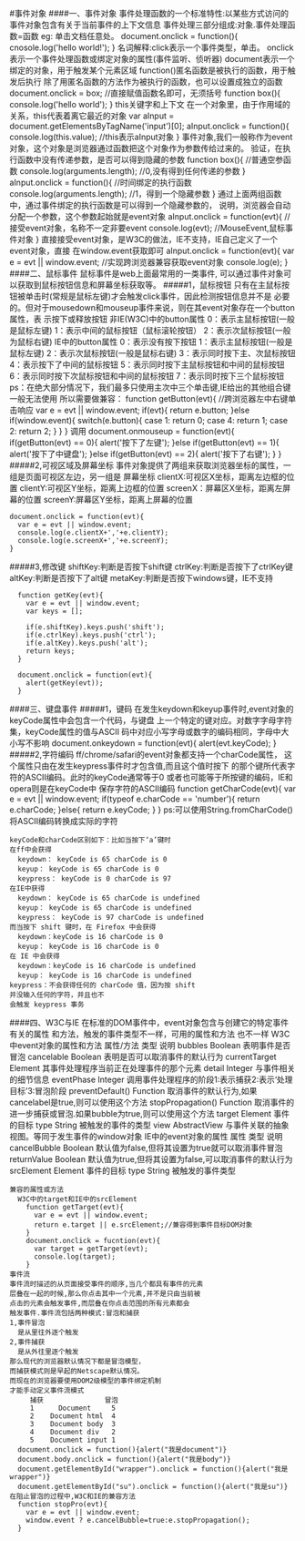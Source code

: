 #事件对象
####一、事件对象
    事件处理函数的一个标准特性:以某些方式访问的事件对象包含有关于当前事件的上下文信息
    事件处理三部分组成:对象.事件处理函数=函数
      eg:
        单击文档任意处。
        document.onclick = function(){
          cnosole.log('hello world!');
        }
    名词解释:click表示一个事件类型，单击。
    onclick表示一个事件处理函数或绑定对象的属性(事件监听、侦听器)
    document表示一个绑定的对象，用于触发某个元素区域
    function()匿名函数是被执行的函数，用于触发后执行
      除了用匿名函数的方法作为被执行的函数，也可以设置成独立的函数
      document.onclick = box;  //直接赋值函数名即可，无须括号
      function box(){
        console.log('hello world');
      }
    this关键字和上下文
      在一个对象里，由于作用域的关系，this代表着离它最近的对象
        var aInput = document.getElementsByTagName('input')[0];
        aInput.onclick = function(){
          console.log(this.value);  //this表示aInput对象
        }
    事件对象,我们一般称作为event对象，这个对象是浏览器通过函数把这个对象作为参数传给过来的。
      验证，在执行函数中没有传递参数，是否可以得到隐藏的参数
        function box(){                  //普通空参函数
          console.log(arguments.length); //0,没有得到任何传递的参数
        }
        aInput.onclick = function(){    //时间绑定的执行函数
          console.log(arguments.length);  //1，得到一个隐藏参数
        }
      通过上面两组函数中，通过事件绑定的执行函数是可以得到一个隐藏参数的，
      说明，浏览器会自动分配一个参数，这个参数起始就是event对象
        aInput.onclick = function(evt){  //接受event对象，名称不一定非要event
          console.log(evt);   //MouseEvent,鼠标事件对象
        }
      直接接受event对象，是W3C的做法，IE不支持，IE自己定义了一个event对象，直接
      在window.event获取即可
        aInput.onclick = function(evt){
          var e = evt || window.event;    //实现跨浏览器兼容获取event对象
          console.log(e);
        }
####二、鼠标事件
    鼠标事件是web上面最常用的一类事件,
    可以通过事件对象可以获取到鼠标按钮信息和屏幕坐标获取等。
#####1，鼠标按钮
    只有在主鼠标按钮被单击时(常规是鼠标左键)才会触发click事件，因此检测按钮信息并不是
    必要的。但对于mousedown和mouseup事件来说，则在其event对象存在一个button属性，表
    示按下或释放按钮
    非IE(W3C)中的button属性
      0：表示主鼠标按钮(一般是鼠标左键)
      1：表示中间的鼠标按钮（鼠标滚轮按钮）
      2：表示次鼠标按钮(一般为鼠标右键)
    IE中的button属性
      0：表示没有按下按钮
      1：表示主鼠标按钮(一般是鼠标左键)
      2：表示次鼠标按钮(一般是鼠标右键)
      3：表示同时按下主、次鼠标按钮
      4：表示按下了中间的鼠标按钮
      5：表示同时按下主鼠标按钮和中间的鼠标按钮
      6：表示同时按下次鼠标按钮和中间的鼠标按钮
      7：表示同时按下三个鼠标按钮
    ps：在绝大部分情况下，我们最多只使用主次中三个单击键,IE给出的其他组合键一般无法使用
    所以需要做兼容：
      function getButton(evt){      //跨浏览器左中右键单击响应
        var e = evt || window.event;
        if(evt){
          return e.button;
        }else if(window.event){
          switch(e.button){
            case 1:
              return 0;
            case 4:
              return 1;
            case 2:
              return 2;
          }
        }
      }
    调用
      document.onmouseup = function(evt){
        if(getButton(evt) == 0){
          alert('按下了左键');
        }else if(getButton(evt) == 1){
          alert('按下了中键盘');
        }else if(getButton(evt) == 2){
          alert('按下了右键');
        }
      }
#####2,可视区域及屏幕坐标
    事件对象提供了两组来获取浏览器坐标的属性，一组是页面可视区左边，另一组是
    屏幕坐标
    clientX:可视区X坐标，距离左边框的位置
    clientY:可视区Y坐标，距离上边框的位置
    screenX：屏幕区X坐标，距离左屏幕的位置
    screenY:屏幕区Y坐标，距离上屏幕的位置

    document.onclick = function(evt){
      var e = evt || window.event;
      console.log(e.clientX+','+e.clientY);
      console.log(e.screenX+','+e.screenY);
    }
#####3,修改键
    shiftKey:判断是否按下shift键
    ctrlKey:判断是否按下了ctrlKey键
    altKey:判断是否按下了alt键
    metaKey:判断是否按下windows键，IE不支持

      function getKey(evt){
        var e = evt || window.event;
        var keys = [];

        if(e.shiftKey).keys.push('shift');
        if(e.ctrlKey).keys.push('ctrl');
        if(e.altKey).keys.push('alt');
        return keys;
      }

      document.onclick = function(evt){
        alert(getKey(evt));
      }
####三、键盘事件
#####1，键码
    在发生keydown和keyup事件时,event对象的keyCode属性中会包含一个代码，与键盘
    上一个特定的键对应。对数字字母字符集，keyCode属性的值与ASCII
    码中对应小写字母或数字的编码相同，字母中大小写不影响
      document.onkeydown = function(evt){
        alert(evt.keyCode);
      }
#####2,字符编码
    ff/chrome/safari的event对象都支持一个charCode属性，
    这个属性只由在发生keypress事件时才包含值,而且这个值时按下
    的那个键所代表字符的ASCII编码。此时的keyCode通常等于0
    或者也可能等于所按键的编码，IE和opera则是在keyCode中
    保存字符的ASCII编码
      function getCharCode(evt){
        var e = evt || window.event;
        if(typeof e.charCode == 'number'){
          return e.charCode;
        }else{
          return e.keyCode;
        }
      }
    ps:可以使用String.fromCharCode()将ASCII编码转换成实际的字符

    keyCode和charCode区别如下：比如当按下‘a’键时
    在ff中会获得
      keydown： keyCode is 65 charCode is 0
      keyup： keyCode is 65 charCode is 0
      keypress： keyCode is 0 charCode is 97
    在IE中获得
      keydown： keyCode is 65 charCode is undefined
      keyup： keyCode is 65 charCode is undefined
      keypress： keyCode is 97 charCode is undefined
    而当按下 shift 键时，在 Firefox 中会获得
      keydown：keyCode is 16 charCode is 0
      keyup： keyCode is 16 charCode is 0
    在 IE 中会获得
      keydown：keyCode is 16 charCode is undefined
      keyup： keyCode is 16 charCode is undefined
    keypress：不会获得任何的 charCode 值，因为按 shift 
    并没输入任何的字符，并且也不
    会触发 keypress 事务
####四、W3C与IE
    在标准的DOM事件中，event对象包含与创建它的特定事件有关的属性
    和方法，触发的事件类型不一样，可用的属性和方法
    也不一样
      W3C中event对象的属性和方法
    属性/方法    类型     说明
    bubbles      Boolean  表明事件是否冒泡
    cancelable   Boolean  表明是否可以取消事件的默认行为
    currentTarget Element  其事件处理程序当前正在处理事件的那个元素
    detail       Integer  与事件相关的细节信息
    eventPhase   Integer  调用事件处理程序的阶段1:表示捕获2:表示‘处理目标’3:冒泡阶段
    preventDefault() Function 取消事件的默认行为,如果cancelabel是true,则可以使用这个方法
    stopPropagation() Function 取消事件的进一步捕获或冒泡.如果bubble为true,则可以使用这个方法
    target      Element   事件的目标
    type        String    被触发的事件的类型
    view        AbstractView 与事件关联的抽象视图。等同于发生事件的window对象
      IE中的event对象的属性
    属性          类型       说明
    cancelBubble  Boolean    默认值为false,但将其设置为true就可以取消事件冒泡
    returnValue   Boolean    默认值为true,但将其设置为false,可以取消事件的默认行为
    srcElement    Element    事件的目标
    type          String     被触发的事件类型

    兼容的属性或方法
      W3C中的target和IE中的srcElement
        function getTarget(evt){
          var e = evt || window.event;
          return e.target || e.srcElement;//兼容得到事件目标DOM对象
        }
        document.onclick = fucntion(evt){
          var target = getTarget(evt);
          console.log(target);
        }
    事件流
    事件流时描述的从页面接受事件的顺序,当几个都具有事件的元素
    层叠在一起的时候,那么你点击其中一个元素,并不是只由当前被
    点击的元素会触发事件,而层叠在你点击范围的所有元素都会
    触发事件.事件流包括两种模式:冒泡和捕获
    1,事件冒泡
      是从里往外逐个触发
    2,事件捕获
      是从外往里逐个触发
    那么现代的浏览器默认情况下都是冒泡模型，
    而捕获模式则是早起的Netscape默认情况。
    而现在的浏览器要使用DOM2级模型的事件绑定机制
    才能手动定义事件流模式
         捕获               冒泡
         1      Document     5
         2    Document html  4
         3    Document body  3
         4    Document div   2
         5    Document input 1
      document.onclick = function(){alert("我是document")}
      document.body.onclick = function(){alert("我是body")}
      document.getElementById("wrapper").onclick = function(){alert("我是wrapper")}
      document.getElementById("su").onclick = function(){alert("我是su")}
    在阻止冒泡的过程中,W3C和IE的兼容方法
      function stopPro(evt){
        var e = evt || window.event;
        window.event ? e.cancelBubble=true:e.stopPropagation();
      }



